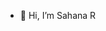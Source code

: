 - 👋 Hi, I’m Sahana R


<!---
sahanar1028/sahanar1028 is a ✨ special ✨ repository because its `README.md` (this file) appears on your GitHub profile.
You can click the Preview link to take a look at your changes.
--->
